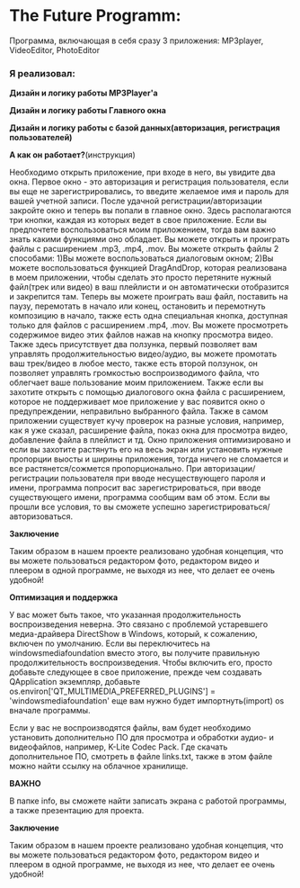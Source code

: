 # **The Future Programm:**

Программа, включающая в себя сразу 3 приложения: MP3player, VideoEditor, PhotoEditor

### **Я реализовал:**

**Дизайн и логику работы MP3Player'а**

**Дизайн и логику работы Главного окна**

**Дизайн и логику работы с базой данных(авторизация, регистрация пользователей)**


**А как он работает?**(инструкция)

Необходимо открыть приложение, при входе в него, вы увидите два окна. Первое окно - это авторизация и регистрация пользователя, если вы еще не зарегистрировались, то введите желаемое имя и пароль для вашей учетной записи. После удачной регистрации/авторизации закройте окно и теперь вы попали в главное окно. Здесь располагаются три кнопки, каждая из которых ведет в свое приложение. Если вы предпочтете воспользоваться моим приложением, тогда вам важно знать какими функциями оно обладает. Вы можете открыть и проиграть файлы с расширением .mp3, .mp4, .mov. Вы можете открыть файлы 2 способами: 1)Вы можете воспользоваться диалоговым окном; 2)Вы можете воспользоваться функцией DragAndDrop, которая реализована в моем приложении, чтобы сделать это просто перетяните нужный файл(трек или видео) в ваш плейлисти и он автоматически отобразится и закрепится там. Теперь вы можете проиграть ваш файл, поставить на паузу, перемотать в начало или конец, остановить и перемотнуть композицию в начало, также есть одна специальная кнопка, доступная только для файлов с расширением .mp4, .mov. Вы можете просмотреть содержимое видео этих файлов нажав на кнопку просмотра видео. Также здесь присутствует два ползунка, первый позволяет вам управлять продолжительностью видео/аудио, вы можете промотать ваш трек/видео в любое место, также есть второй ползунок, он позволяет управлять громкостью воспроизводимого файла, что облегчает ваше пользование моим приложением. Также если вы захотите открыть с помощью диалогового окна файла с расширением, которое не поддерживает мое приложение у вас появится окно о предупреждении, неправильно выбранного файла. Также в самом приложении существует кучу проверок на разные условия, например, как я уже сказал, расширение файла, показ окна для просмотра видео, добавление файла в плейлист и тд. Окно приложения оптимизировано и если вы захотите растянуть его на весь экран или установить нужные пропорции выосты и ширины приложения, тогда ничего не сломается и все растянется/сожмется пропорционально. При авторизации/регистрации пользователя при вводе несуществующего пароля и имени, программа попросит вас зарегистрироваться, при вводе существующего имени, программа сообщим вам об этом. Если вы прошли все условия, то вы сможете успешно зарегистрироваться/авторизоваться.

**Заключение**

Таким образом в нашем проекте реализовано удобная концепция, что вы можете пользоваться редактором фото, редактором видео и плеером в одной программе, не выходя из нее, что делает ее очень удобной!

**Оптимизация и поддержка**

У вас может быть такое, что указанная продолжительность воспроизведения неверна. Это связано с проблемой устаревшего медиа-драйвера DirectShow в Windows, который, к сожалению, включен по умолчанию. Если вы переключитесь на windowsmediafoundation вместо этого, вы получите правильную продолжительность воспроизведения. Чтобы включить его, просто добавьте следующее в свое приложение, прежде чем создавать QApplication экземпляр, добавьте os.environ['QT_MULTIMEDIA_PREFERRED_PLUGINS'] = 'windowsmediafoundation' еще вам нужно будет импортнуть(import) os вначале программы.

Если у вас не воспроизводятся файлы, вам будет необходимо установить дополнительно ПО для просмотра и обработки аудио- и видеофайлов, например, K-Lite Codec Pack.
Где скачать дополнительное ПО, смотреть в файле links.txt, также в этом файле можно найти ссылку на облачное хранилище.

**ВАЖНО**

В папке info, вы сможете найти записать экрана с работой программы, а также презентацию для проекта. 

**Заключение**

Таким образом в нашем проекте реализовано удобная концепция, что вы можете пользоваться редактором фото, редактором видео и плеером в одной программе, не выходя из нее, что делает ее очень удобной!

